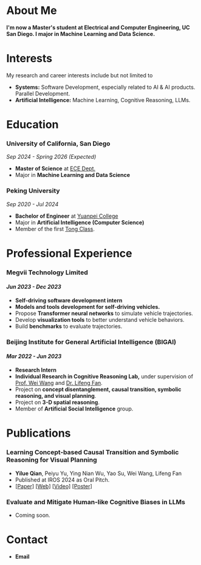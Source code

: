# About Me

**I'm now a Master's student at Electrical and Computer Engineering, UC San Diego. I major in Machine Learning and Data Science.**

# Interests

My research and career interests include but not limited to

- **Systems:** Software Development, especially related to AI & AI products. Parallel Development.
- **Artificial Intelligence:** Machine Learning, Cognitive Reasoning, LLMs.



# Education

### University of California, San Diego

*Sep 2024 - Spring 2026 (Expected)* 

- **Master of Science** at [ECE Dept.](https://ece.ucsd.edu/)
- Major in **Machine Learning and Data Science**


### Peking University

*Sep 2020 - Jul 2024*

- **Bachelor of Engineer** at [Yuanpei College](https://yuanpei.pku.edu.cn/)
- Major in **Artificial Intelligence (Computer Science)**
- Member of the first [Tong Class](https://tongclass.ac.cn/).

# Professional Experience

### Megvii Technology Limited

#### *Jun 2023 - Dec 2023*

- **Self-driving software development intern**
- **Models and tools development for self-driving vehicles.**
- Propose **Transformer neural networks** to simulate vehicle trajectories.
- Develop **visualization tools** to better understand vehicle behaviors.
- Build **benchmarks** to evaluate trajectories.

### Beijing Institute for General Artificial Intelligence (BIGAI)

#### *Mar 2022 - Jun 2023*

- **Research Intern**
- **Individual Research in Cognitive Reasoning Lab,** under supervision of [Prof. Wei Wang](https://cognn.com/) and [Dr. Lifeng Fan](https://lifengfan.github.io/).
- Project on **concept disentanglement, causal transition, symbolic reasoning, and visual planning**.
- Project on **3-D spatial reasoning**.
- Member of **Artificial Social Intelligence** group.

# Publications

### Learning Concept-based Causal Transition and Symbolic Reasoning for Visual Planning

- **Yilue Qian**, Peiyu Yu, Ying Nian Wu, Yao Su, Wei Wang, Lifeng Fan
- Published at IROS 2024 as Oral Pitch.
- [[Paper]](https://fqyqc.github.io/Portfolio/assets/publications/LearningCCTSRVP/paper.pdf)
[[Web]](https://fqyqc.github.io/ConTranPlan)
[[Video]](https://youtu.be/qWfZV8vI7Q0)
[[Poster]](https://fqyqc.github.io/Portfolio/assets/publications/LearningCCTSRVP/poster.pdf)

### Evaluate and Mitigate Human-like Cognitive Biases in LLMs

- Coming soon.

# Contact

- **Email**
